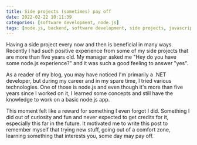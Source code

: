 ```yaml
---
title: Side projects (sometimes) pay off
date: 2022-02-22 10:11:39
categories: [software development, node.js]
tags: [node.js, backend, software development, side projects, javascript]
---
```

Having a side project every now and then is beneficial in many ways. Recently I had such positive experience from some of my side projects that are more than five years old. My manager asked me "Hey do you have some node.js experience?" and it was such a good feeling to answer "yes".
<!--more-->

As a reader of my blog, you may have noticed I'm primarily a .NET developer, but during my career and in my spare time, I tried various technologies. One of those is node.js and even though it's more than five years since I worked on it, I learned some concepts and still have the knowledge to work on a basic node.js app.

This moment felt like a reward for something I even forgot I did. Something I did out of curiosity and fun and never expected to get credits for it, especially this far in the future. It motivated me to write this post to remember myself that trying new stuff, going out of a comfort zone, learning something that interests you, some day may pay off. 